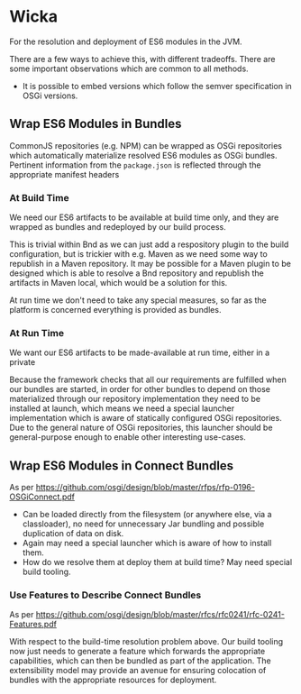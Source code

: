 # Wicka

For the resolution and deployment of ES6 modules in the JVM.

There are a few ways to achieve this, with different tradeoffs. There are some important observations which are common to all methods.

- It is possible to embed versions which follow the semver specification in OSGi versions.

## Wrap ES6 Modules in Bundles

CommonJS repositories (e.g. NPM) can be wrapped as OSGi repositories which automatically materialize resolved ES6 modules as OSGi bundles. Pertinent information from the `package.json` is reflected through the appropriate manifest headers

### At Build Time

We need our ES6 artifacts to be available at build time only, and they are wrapped as bundles and redeployed by our build process.

This is trivial within Bnd as we can just add a respository plugin to the build configuration, but is trickier with e.g. Maven as we need some way to republish in a Maven repository. It may be possible for a Maven plugin to be designed which is able to resolve a Bnd repository and republish the artifacts in Maven local, which would be a solution for this.

At run time we don't need to take any special measures, so far as the platform is concerned everything is provided as bundles.

### At Run Time

We want our ES6 artifacts to be made-available at run time, either in a private 

Because the framework checks that all our requirements are fulfilled when our bundles are started, in order for other bundles to depend on those materialized through our repository implementation they need to be installed at launch, which means we need a special launcher implementation which is aware of statically configured OSGi repositories. Due to the general nature of OSGi repositories, this launcher should be general-purpose enough to enable other interesting use-cases.

## Wrap ES6 Modules in Connect Bundles

As per https://github.com/osgi/design/blob/master/rfps/rfp-0196-OSGiConnect.pdf

- Can be loaded directly from the filesystem (or anywhere else, via a classloader), no need for unnecessary Jar bundling and possible duplication of data on disk.
- Again may need a special launcher which is aware of how to install them.
- How do we resolve them at deploy them at build time? May need special build tooling.

### Use Features to Describe Connect Bundles

As per https://github.com/osgi/design/blob/master/rfcs/rfc0241/rfc-0241-Features.pdf

With respect to the build-time resolution problem above. Our build tooling now just needs to generate a feature which forwards the appropriate capabilities, which can then be bundled as part of the application. The extensibility model may provide an avenue for ensuring colocation of bundles with the appropriate resources for deployment.
